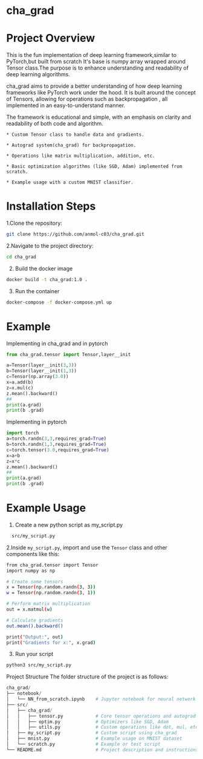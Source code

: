 # cha_grad

# Project Overview
This is the fun implementation of deep learning framework,similar to PyTorch,but built from scratch It's base is numpy array wrapped around Tensor class.The purpose is to enhance understanding and readability of deep learning algorithms.

cha_grad aims to provide a better understanding of how deep learning frameworks like PyTorch work under the hood. It is built around the concept of Tensors, allowing for operations such as backpropagation , all implemented in an easy-to-understand manner.

The framework is educational and simple, with an emphasis on clarity and readability of both code and algorithm.

    * Custom Tensor class to handle data and gradients.

    * Autograd system(cha_grad) for backpropagation.

    * Operations like matrix multiplication, addition, etc.

    * Basic optimization algorithms (like SGD, Adam) implemented from scratch.

    * Example usage with a custom MNIST classifier.

# Installation Steps
1.Clone the repository:
```bash
git clone https://github.com/anmol-c03/cha_grad.git
```

2.Navigate to the project directory:
```bash
cd cha_grad
```
2. Build the docker image

```bash
docker build -t cha_grad:1.0 .
```
3. Run the container

```bash
docker-compose -f docker-compose.yml up
```


# Example
Implementing in cha_grad and in pytorch
```python
from cha_grad.tensor import Tensor,layer__init

a=Tensor(layer__init(3,3))
b=Tensor(layer__init(1,3))
c=Tensor(np.array(3.0))
x=a.add(b)
z=x.mul(c)
z.mean().backward()
##
print(a.grad)
print(b .grad)

```

Implementing in pytorch
```python
import torch
a=torch.randn(3,3,requires_grad=True)
b=torch.randn(1,3,requires_grad=True)
c=torch.tensor(3.0,requires_grad=True)
x=a+b
z=x*c
z.mean().backward()
##
print(a.grad)
print(b .grad)
```
# Example Usage
1. Create a new python script as my_script.py 
```bash 
  src/my_script.py
```
2.Inside `my_script.py`, import and use the `Tensor` class and other components like this:

```bash
from cha_grad.tensor import Tensor
import numpy as np

# Create some tensors
x = Tensor(np.random.randn(3, 3))
w = Tensor(np.random.randn(3, 1))

# Perform matrix multiplication
out = x.matmul(w)

# Calculate gradients
out.mean().backward()

print("Output:", out)
print("Gradients for x:", x.grad)
```

3. Run your script
```bash
python3 src/my_script.py
```

Project Structure
The folder structure of the project is as follows:
```python 
cha_grad/
├── notebook/
│   └── NN_from_scratch.ipynb    # Jupyter notebook for neural network example
├── src/
│   ├── cha_grad/
│   │   ├── tensor.py            # Core tensor operations and autograd system
│   │   ├── optim.py             # Optimizers like SGD, Adam
│   │   ├── utils.py             # Custom operations like dot, mul, etc.
│   ├── my_script.py             # Custom script using cha_grad
│   ├── mnist.py                 # Example usage on MNIST dataset
│   └── scratch.py               # Example or test script
└── README.md                    # Project description and instructions
```